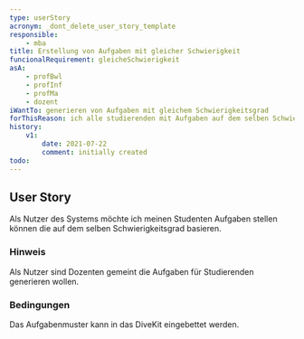 ```yaml
---
type: userStory
acronym: _dont_delete_user_story_template
responsible:
	- mba
title: Erstellung von Aufgaben mit gleicher Schwierigkeit
funcionalRequirement: gleicheSchwierigkeit
asA: 
	- profBwl
	- profInf
	- profMa
	- dozent
iWantTo: generieren von Aufgaben mit gleichem Schwierigkeitsgrad
forThisReason: ich alle studierenden mit Aufgaben auf dem selben Schwierigkeitsgrad testen kann
history:
	v1:
		date: 2021-07-22
		comment: initially created
todo:
---
```


## User Story

Als Nutzer des Systems möchte ich meinen Studenten Aufgaben stellen können die auf dem selben Schwierigkeitsgrad basieren.

### Hinweis

Als Nutzer sind Dozenten gemeint die Aufgaben für Studierenden generieren wollen.

### Bedingungen

Das Aufgabenmuster kann in das DiveKit eingebettet werden.


